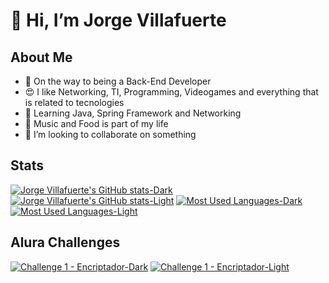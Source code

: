 # 👋 Hi, I’m Jorge Villafuerte
## About Me
- 👀 On the way to being a Back-End Developer
- 😍 I like Networking, TI, Programming, Videogames and everything that is related to tecnologies
- 🌱 Learning Java, Spring Framework and Networking
- 🧬 Music and Food is part of my life
- 💞️ I’m looking to collaborate on something

## Stats
[![Jorge Villafuerte's GitHub stats-Dark](https://github-readme-stats.vercel.app/api?username=villaxd123&show_icons=true&include_all_commits=true&theme=radical#gh-dark-mode-only)](https://github-readme-stats.vercel.app/api?username=villaxd123&show_icons=true&include_all_commits=true&theme=radical#gh-dark-mode-only)
[![Jorge Villafuerte's GitHub stats-Light](https://github-readme-stats.vercel.app/api?username=villaxd123&show_icons=true&include_all_commits=true&theme=vue-dark#gh-light-mode-only)](https://github-readme-stats.vercel.app/api?username=villaxd123&show_icons=true&include_all_commits=true&theme=vue-dark#gh-light-mode-only)
[![Most Used Languages-Dark](https://github-readme-stats.vercel.app/api/top-langs/?username=villaxd123&layout=donut&langs_count=8&theme=radical#gh-dark-mode-only)](https://github-readme-stats.vercel.app/api/top-langs/?username=villaxd123&layout=donut&langs_count=8&theme=radical#gh-dark-mode-only)
[![Most Used Languages-Light](https://github-readme-stats.vercel.app/api/top-langs/?username=villaxd123&layout=donut&langs_count=8&theme=vue-dark#gh-light-mode-only)](https://github-readme-stats.vercel.app/api/top-langs/?username=villaxd123&layout=donut&langs_count=8&theme=vue-dark#gh-light-mode-only)

## Alura Challenges
[![Challenge 1 - Encriptador-Dark](https://github-readme-stats.vercel.app/api/pin/?username=villaxd123&repo=Challenge-1-Encriptador&show_owner=true&theme=radical#gh-dark-mode-only)](https://github.com/villaxd123/Challenge-1-Encriptador#gh-dark-mode-only)
[![Challenge 1 - Encriptador-Light](https://github-readme-stats.vercel.app/api/pin/?username=villaxd123&repo=Challenge-1-Encriptador&show_owner=true&theme=vue-dark#gh-light-mode-only)](https://github.com/villaxd123/Challenge-1-Encriptador#gh-light-mode-only)
